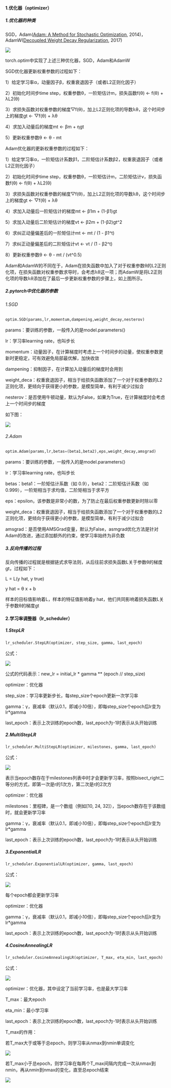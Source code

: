 #### 1.优化器（optimizer）

##### 1.优化器的种类

SGD，Adam([Adam: A Method for Stochastic Optimization](paper/adam.pdf), 2014)，AdamW([Decoupled Weight Decay Regularization](paper/adamw.pdf), 2017)

![](image/optimizer.png)

torch.optim中实现了上述三种优化器，SGD，Adam和AdamW

SGD优化器更新权重参数的过程如下：

1）给定学习率α，动量因子β，权重衰退因子（或者L2正则化因子）

2）初始化时间步time step，权重参数θ，一阶矩估计m，损失函数f(θ) <- f(θ) + λL2(θ)

3）求损失函数对权重参数的梯度▽f(θ)，加上L2正则化项的导数λθ，这个时间步上的梯度gt <- ▽f(θ) + λθ

4）求加入动量后的梯度mt <- βm + ηgt

5）更新权重参数θ <- θ - mt

Adam优化器的更新权重参数的过程如下：

1）给定学习率α，一阶矩估计系数β1，二阶矩估计系数β2，权重衰退因子（或者L2正则化因子）

2）初始化时间步time step，权重参数θ，一阶矩估计m，二阶矩估计v，损失函数f(θ) <- f(θ) + λL2(θ)

3）求损失函数对权重参数的梯度▽f(θ)，加上L2正则化项的导数λθ，这个时间步上的梯度gt <- ▽f(θ) + λθ

4）求加入动量后一阶矩估计的梯度mt <- β1m + (1-β1)gt

5）求加入动量后二阶矩估计的梯度vt <- β2m + (1-β2)gt^2

6）求纠正动量偏差后的一阶矩估计mt <- mt / (1 - β1^t)

7）求纠正动量偏差后的二阶矩估计vt <- vt / (1 - β2^t)

8）更新权重参数θ <- θ - mt / (vt^0.5)

Adam和AdamW的不同在于，Adam在损失函数中加入了对于权重参数θ的L2正则化项，在损失函数对权重参数求导时，会考虑λθ这一项；而AdamW是将L2正则化项的导数λθ添加在了最后一步更新权重参数的步骤上，如上图所示。

##### 2.pytorch中优化器的参数

###### 1.SGD

```python
optim.SGD(params,lr,momentum,dampening,weight_decay,nesterov)
```

params：要训练的参数，一般传入的是model.parameters()

lr：学习率learning rate，也叫步长

momentum：动量因子，在计算梯度时考虑上一个时间步的动量，使权重参数更新时更稳定，可有效避免局部最优解，加快收敛

dampening：抑制因子，在计算加入动量后的梯度时会用到

weight_deca：权重衰退因子，相当于给损失函数添加了一个对于权重参数的L2正则化项，更倾向于获得更小的参数，是模型简单，有利于减少过拟合

nesterov：是否使用牛顿动量，默认为False，如果为True，在计算梯度时会考虑上一个时间步的梯度

如下图：

![](image/sgd.png)

###### 2.Adam

```python
optim.Adam(params,lr,betas=(beta1,beta2),eps,weight_decay,amsgrad)
```

params：要训练的参数，一般传入的是model.parameters()

lr：学习率learning rate，也叫步长

betas：beta1：一阶矩估计系数（如 0.9），beta2：二阶矩估计系数（如 0.999），一阶矩相当于求均值，二阶矩相当于求平方

eps：epsilon，该参数是非常小的数，为了防止在最后权重参数更新时除以零

weight_deca：权重衰退因子，相当于给损失函数添加了一个对于权重参数的L2正则化项，更倾向于获得更小的参数，是模型简单，有利于减少过拟合

amsgrad：是否使用AMSGrad变量，默认为False，asmgrad优化方法是针对Adam的改进，通过添加额外的约束，使学习率始终为非负数

##### 3.反向传播的过程

反向传播的过程就是根据链式求导法则，从后往前求损失函数L关于参数θ的梯度gt，过程如下：

L = L(y hat, y true)

y hat = θ x + b

样本的目标值影响着L，样本的特征值影响着y hat，他们共同影响着损失函数L关于参数θ的梯度gt

#### 2.学习率调整器（lr_scheduler）

##### 1.StepLR

```python
lr_scheduler.StepLR(optimizer, step_size, gamma, last_epoch)
```

公式：

![](image/step_lr.png)

公式的代码表示：new_lr = initial_lr * gamma ** (epoch // step_size)

optimizer：优化器

step_size：学习率更新步长，每step_size个epoch更新一次学习率

gamma：γ，衰减率（默认0.1，即减小10倍），即每step_size个epoch后lr变为lr*gamma

last_epoch：表示上次训练的epoch数，last_epoch为-1时表示从头开始训练

##### 2.MultiStepLR

```python
lr_scheduler.MultiStepLR(optimizer, milestones, gamma, last_epoch)
```

公式：

![](image/multi_step_lr.png)

表示当epoch数存在于milestones列表中时才会更新学习率，按照bisect_right二等分的方式，即第一次是r的1次方，第二次是r的2次方

optimizer：优化器

milestones：里程碑，是一个数组（例如[10, 24, 32]），当epoch数存在于该数组时，就会更新学习率

gamma：γ，衰减率（默认0.1，即减小10倍），即每step_size个epoch后lr变为lr*gamma

last_epoch：表示上次训练的epoch数，last_epoch为-1时表示从头开始训练

##### 3.ExponentialLR

```python
lr_scheduler.ExponentialLR(optimizer, gamma, last_epoch)
```

公式：

![](image/exponential_lr.png)

每个epoch都会更新学习率

optimizer：优化器

gamma：γ，衰减率（默认0.1，即减小10倍），即每step_size个epoch后lr变为lr*gamma

last_epoch：表示上次训练的epoch数，last_epoch为-1时表示从头开始训练

##### 4.CosineAnnealingLR

````python
lr_scheduler.CosineAnnealingLR(optimizer, T_max, eta_min, last_epoch)
````

公式：

![](image/cosin_annealing_lr.png)

optimizer：优化器，其中设定了当前学习率，也是最大学习率

T_max：最大epoch

eta_min：最小学习率

last_epoch：表示上次训练的epoch数，last_epoch为-1时表示从头开始训练

T_max的作用：

若T_max大于或等于总epoch，则学习率从nmax到nmin单调变化

![](image/tmax.png)

若T_max小于总epoch，则学习率在每两个T_max间隔内完成一次从nmax到nmin，再从nmin到nmax的变化，直至总epoch结束

![](image/tmax2.png)
